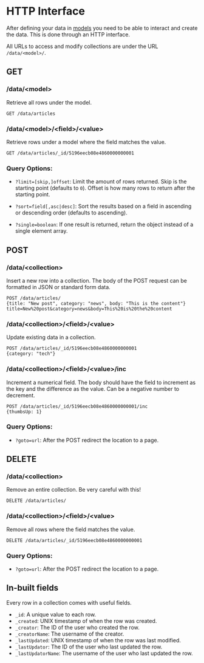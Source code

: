 # HTTP Interface

After defining your data in [models](/docs/models) you need to be able to interact and create the data. This is done through an HTTP interface.

All URLs to access and modify collections are under the URL `/data/<model>/`.

## GET

### /data/&lt;model&gt;

Retrieve all rows under the model.

~~~
GET /data/articles
~~~

### /data/&lt;model&gt;/&lt;field&gt;/&lt;value&gt;

Retrieve rows under a model where the field matches the value.

~~~
GET /data/articles/_id/5196eecb08e4860000000001
~~~

### Query Options:

- `?limit=[skip,]offset`: Limit the amount of rows returned. Skip is the starting point (defaults to `0`). Offset is how many rows to return after the starting point.

- `?sort=field[,asc|desc]`: Sort the results based on a field in ascending or descending order (defaults to ascending).

- `?single=boolean`: If one result is returned, return the object instead of a single element array.

## POST

### /data/&lt;collection&gt;

Insert a new row into a collection. The body of the POST request can be formatted in JSON or standard form data.

~~~
POST /data/articles/
{title: "New post", category: "news", body: "This is the content"}
title=New%20post&category=news&body=This%20is%20the%20content
~~~

### /data/&lt;collection&gt;/&lt;field&gt;/&lt;value&gt;

Update existing data in a collection.

~~~
POST /data/articles/_id/5196eecb08e4860000000001
{category: "tech"}
~~~

### /data/&lt;collection&gt;/&lt;field&gt;/&lt;value&gt;/inc

Increment a numerical field. The body should have the field to increment as the key and the difference as the value. Can be a negative number to decrement.

~~~
POST /data/articles/_id/5196eecb08e4860000000001/inc
{thumbsUp: 1}
~~~

### Query Options:

- `?goto=url`: After the POST redirect the location to a page.

## DELETE

### /data/&lt;collection&gt;

Remove an entire collection. Be very careful with this!

~~~
DELETE /data/articles/
~~~

### /data/&lt;collection&gt;/&lt;field&gt;/&lt;value&gt;

Remove all rows where the field matches the value.

~~~
DELETE /data/articles/_id/5196eecb08e4860000000001
~~~

### Query Options:

- `?goto=url`: After the POST redirect the location to a page.

## In-built fields

Every row in a collection comes with useful fields.

- `_id`: A unique value to each row.
- `_created`: UNIX timestamp of when the row was created.
- `_creator`: The ID of the user who created the row.
- `_creatorName`: The username of the creator.
- `_lastUpdated`: UNIX timestamp of when the row was last modified.
- `_lastUpdator`: The ID of the user who last updated the row.
- `_lastUpdatorName`: The username of the user who last updated the row.